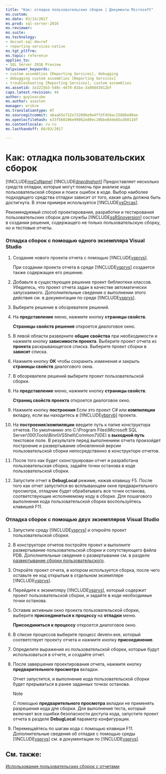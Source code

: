 ```yaml
---
title: "Как: отладка пользовательских сборок | Документы Microsoft"
ms.custom: 
ms.date: 03/14/2017
ms.prod: sql-server-2016
ms.reviewer: 
ms.suite: 
ms.technology:
- docset-sql-devref
- reporting-services-native
ms.tgt_pltfrm: 
ms.topic: reference
applies_to:
- SQL Server 2016 Preview
helpviewer_keywords:
- custom assemblies [Reporting Services], debugging
- debugging custom assemblies [Reporting Services]
- troubleshooting [Reporting Services], custom assemblies
ms.assetid: 3a3215b3-548c-4474-81ba-3a98dd3912bf
caps.latest.revision: 44
author: guyinacube
ms.author: asaxton
manager: erikre
ms.translationtype: HT
ms.sourcegitcommit: a6aab5e722e732096e9e4ffdf458ac25088e09ae
ms.openlocfilehash: e33f560106e99062e89ec10bbe84de65a360118f
ms.contentlocale: ru-ru
ms.lasthandoff: 08/03/2017

---
```

# <a name="how-to-debug-custom-assemblies"></a>Как: отладка пользовательских сборок
  [!INCLUDE[msCoName](../../includes/msconame-md.md)] [!INCLUDE[dnprdnshort](../../includes/dnprdnshort-md.md)] Предоставляет несколько средств отладки, которые могут помочь при анализе кода пользовательской сборки и поиск ошибок в коде. Выбор наиболее подходящего средства отладки зависит от того, какая цель должна быть достигнута. В этом примере используется [!INCLUDE[vsOrcas](../../includes/vsorcas-md.md)].  
  
 Рекомендуемый способ проектирования, разработки и тестирования пользовательских сборок для службы [!INCLUDE[ssRSnoversion](../../includes/ssrsnoversion-md.md)] состоит в создании решения, содержащего не только пользовательскую сборку, но и тестовые отчеты.  
  
### <a name="to-debug-assemblies-using-a-single-instance-of-visual-studio"></a>Отладка сборок с помощью одного экземпляра Visual Studio  
  
1.  Создание нового проекта отчета с помощью [!INCLUDE[vsprvs](../../includes/vsprvs-md.md)].  
  
     При создании проекта отчета в среде [!INCLUDE[vsprvs](../../includes/vsprvs-md.md)] создается также содержащее его решение.  
  
2.  Добавьте в существующее решение проект библиотеки классов. Убедитесь, что проект отчета задан в качестве автоматически запускаемого. Дополнительные сведения о выполнении этого действия см. в документации по среде [!INCLUDE[vsprvs](../../includes/vsprvs-md.md)].  
  
3.  Выберите решение в обозревателе решений.  
  
4.  На **представление** меню, нажмите кнопку **страницы свойств**.  
  
     **Страницы свойств решения** откроется диалоговое окно.  
  
5.  В левой области разверните **общие свойства** при необходимости и нажмите кнопку **зависимости проекта**. Выберите проект отчета из **проекта** раскрывающегося списка. Выберите проект сборки в **зависит** списка.  
  
6.  Нажмите кнопку **ОК** чтобы сохранить изменения и закрыть **страницы свойств** диалогового окна.  
  
7.  В обозревателе решений выберите проект пользовательской сборки.  
  
8.  На **представление** меню, нажмите кнопку **страницы свойств**.  
  
     **Страниц свойств проекта** откроется диалоговое окно.  
  
9. Нажмите кнопку **построения** Если это проект C# или **компиляции** вкладку, если вы находитесь в [!INCLUDE[vbprvb](../../includes/vbprvb-md.md)] проекта.  
  
10. На **построения**/**компиляции** введите путь к папке конструктора отчетов. По умолчанию это C:\Program Files\Microsoft SQL Server\100\Tools\Binn\VSShell\Common7\IDE) в **выходной путь** текстовое поле. В результате перед выполнением отчета произойдет построение и развертывание обновленной версии пользовательской сборки непосредственно в конструкторе отчетов.  
  
11. После того как будет сконструирован отчет и разработана пользовательская сборка, задайте точки останова в коде пользовательской сборки.  
  
12. Запустите отчет в **DebugLocal** режиме, нажав клавишу F5. После того как отчет запустится во всплывающем окне предварительного просмотра, отладчик будет обрабатывать все точки останова, соответствующие исполняемому коду в сборке. Для пошагового выполнения кода пользовательской сборки воспользуйтесь клавишей F11.  
  
### <a name="to-debug-assemblies-using-two-instances-of-visual-studio"></a>Отладка сборок с помощью двух экземпляров Visual Studio  
  
1.  Запустите среду [!INCLUDE[vsprvs](../../includes/vsprvs-md.md)] и откройте проект пользовательской сборки.  
  
2.  В конструкторе отчетов постройте проект и выполните развертывание пользовательской сборки и сопутствующего файла PDB. Дополнительные сведения о развертывании см. в разделе [развертывание сборки пользовательского](../../reporting-services/custom-assemblies/deploying-a-custom-assembly.md).  
  
3.  Откройте проект отчета, в котором используется сборка, после чего оставьте ее код открытым в отдельном экземпляре [!INCLUDE[vsprvs](../../includes/vsprvs-md.md)].  
  
4.  Перейдите к экземпляру [!INCLUDE[vsprvs](../../includes/vsprvs-md.md)], который содержит проект пользовательской сборки, и задайте в коде необходимые точки останова.  
  
5.  Оставив активным окно проекта пользовательской сборки, выберите **присоединиться к процессу** на **отладки** меню.  
  
     **Присоединиться к процессу** откроется диалоговое окно.  
  
6.  В списке процессов выберите процесс devenv.exe, который соответствует проекту отчета и нажмите кнопку **присоединение**.  
  
7.  Определите выражения из пользовательской сборки, которые будут использоваться в отчете, и создайте отчет.  
  
8.  После завершения проектирования отчета, нажмите кнопку **предварительного просмотра** вкладки.  
  
     Отчет запустится, и выполнение кода пользовательской сборки будет прерываться в ранее заданных точках останова.  
  
    > [!NOTE]  
    >  С помощью **предварительного просмотра** вкладки не применять разрешения кода для сборки. Для выполнения теста, который включает все ошибки безопасности доступа кода, запустите проект отчета в разделе **DebugLocal** параметр конфигурации.  
  
9. Перемещайтесь по шагам кода с помощью клавиши F11. Дополнительные сведения об отладке с помощью среды [!INCLUDE[vsprvs](../../includes/vsprvs-md.md)] см. в документации по [!INCLUDE[vsprvs](../../includes/vsprvs-md.md)].  
  
## <a name="see-also"></a>См. также:  
 [Использование пользовательских сборок с отчетами](../../reporting-services/custom-assemblies/using-custom-assemblies-with-reports.md)  
  
  
